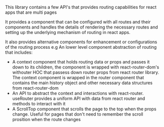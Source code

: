 This library contains a few API's that provides routing capabilities for react apps that are multi pages   

It provides a component that can be configured with all routes and their components and handles the details of rendering 
the necessary routes and setting up the underlying mechanism of routing in react apps.   

It also provides alternative components for enhancement or configurations of the routing process e.g
An lower level component abstraction of routing that includes:
 - A context component that holds routing data or props and passes it down to its children, the component is wrapped with react-router-dom's withouter
    HOC that passess down router props from react router library. The context component is wrapped in the router component that contains the main history object and other necessary data structures from react-router-dom
 - An API to abstract the context and interactions with react-router. useRouter provides a uniform API with data from react router and methods to interact with it
 - A ScrollTop component that scrolls the page to the top when the props change. Useful for pages that don't need to remember the scroll prosition when the route changes